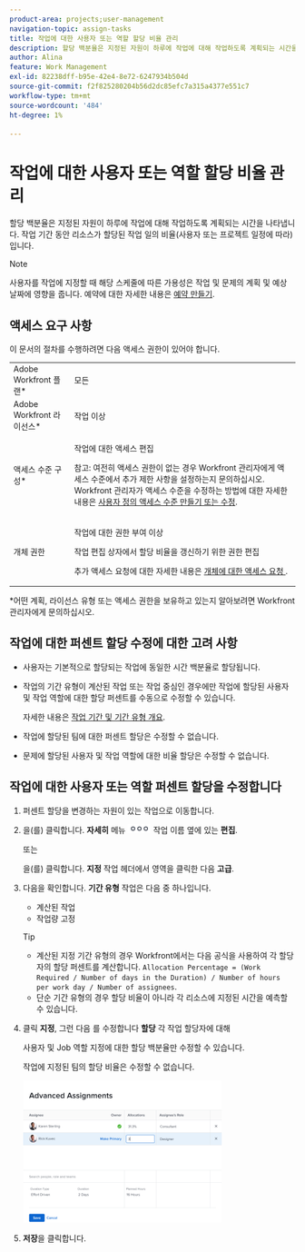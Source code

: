 ```yaml
---
product-area: projects;user-management
navigation-topic: assign-tasks
title: 작업에 대한 사용자 또는 역할 할당 비율 관리
description: 할당 백분율은 지정된 자원이 하루에 작업에 대해 작업하도록 계획되는 시간을 나타냅니다. 작업 기간 동안 리소스가 할당된 작업 일의 비율(사용자 또는 프로젝트 일정에 따라)입니다.
author: Alina
feature: Work Management
exl-id: 82238dff-b95e-42e4-8e72-6247934b504d
source-git-commit: f2f825280204b56d2dc85efc7a315a4377e551c7
workflow-type: tm+mt
source-wordcount: '484'
ht-degree: 1%

---
```


# 작업에 대한 사용자 또는 역할 할당 비율 관리

할당 백분율은 지정된 자원이 하루에 작업에 대해 작업하도록 계획되는 시간을 나타냅니다. 작업 기간 동안 리소스가 할당된 작업 일의 비율(사용자 또는 프로젝트 일정에 따라)입니다.

>[!NOTE]
>
>사용자를 작업에 지정할 때 해당 스케줄에 따른 가용성은 작업 및 문제의 계획 및 예상 날짜에 영향을 줍니다. 예약에 대한 자세한 내용은 [예약 만들기](../../../administration-and-setup/set-up-workfront/configure-timesheets-schedules/create-schedules.md).

## 액세스 요구 사항

이 문서의 절차를 수행하려면 다음 액세스 권한이 있어야 합니다.

<table style="table-layout:auto"> 
 <col> 
 <col> 
 <tbody> 
  <tr> 
   <td role="rowheader">Adobe Workfront 플랜*</td> 
   <td> <p>모든</p> </td> 
  </tr> 
  <tr> 
   <td role="rowheader">Adobe Workfront 라이선스*</td> 
   <td> <p>작업 이상</p> </td> 
  </tr> 
  <tr> 
   <td role="rowheader">액세스 수준 구성*</td> 
   <td> <p>작업에 대한 액세스 편집</p> <p>참고: 여전히 액세스 권한이 없는 경우 Workfront 관리자에게 액세스 수준에서 추가 제한 사항을 설정하는지 문의하십시오. Workfront 관리자가 액세스 수준을 수정하는 방법에 대한 자세한 내용은 <a href="../../../administration-and-setup/add-users/configure-and-grant-access/create-modify-access-levels.md" class="MCXref xref">사용자 정의 액세스 수준 만들기 또는 수정</a>.</p> </td> 
  </tr> 
  <tr> 
   <td role="rowheader">개체 권한</td> 
   <td> <p>작업에 대한 권한 부여 이상</p> <p>작업 편집 상자에서 할당 비율을 갱신하기 위한 권한 편집</p> <p>추가 액세스 요청에 대한 자세한 내용은 <a href="../../../workfront-basics/grant-and-request-access-to-objects/request-access.md" class="MCXref xref">개체에 대한 액세스 요청 </a>.</p> </td> 
  </tr> 
 </tbody> 
</table>

&#42;어떤 계획, 라이선스 유형 또는 액세스 권한을 보유하고 있는지 알아보려면 Workfront 관리자에게 문의하십시오.

## 작업에 대한 퍼센트 할당 수정에 대한 고려 사항

* 사용자는 기본적으로 할당되는 작업에 동일한 시간 백분율로 할당됩니다.
* 작업의 기간 유형이 계산된 작업 또는 작업 중심인 경우에만 작업에 할당된 사용자 및 작업 역할에 대한 할당 퍼센트를 수동으로 수정할 수 있습니다.

   자세한 내용은 [작업 기간 및 기간 유형 개요](../../../manage-work/tasks/taskdurtn/task-duration-and-duration-type.md).

* 작업에 할당된 팀에 대한 퍼센트 할당은 수정할 수 없습니다.
* 문제에 할당된 사용자 및 작업 역할에 대한 비율 할당은 수정할 수 없습니다.

## 작업에 대한 사용자 또는 역할 퍼센트 할당을 수정합니다

1. 퍼센트 할당을 변경하는 자원이 있는 작업으로 이동합니다.
1. 을(를) 클릭합니다. **자세히** 메뉴 ![](assets/qs-more-icon-on-an-object.png) 작업 이름 옆에 있는 **편집**.

   또는

   을(를) 클릭합니다. **지정** 작업 헤더에서 영역을 클릭한 다음 **고급**.

1. 다음을 확인합니다. **기간 유형** 작업은 다음 중 하나입니다.

   * 계산된 작업
   * 작업량 고정

   >[!TIP]
   >
   >* 계산된 지정 기간 유형의 경우 Workfront에서는 다음 공식을 사용하여 각 할당자의 할당 퍼센트를 계산합니다. `Allocation Percentage = (Work Required / Number of days in the Duration) / Number of hours per work day / Number of assignees`.
   >* 단순 기간 유형의 경우 할당 비율이 아니라 각 리소스에 지정된 시간을 예측할 수 있습니다.


1. 클릭 **지정**, 그런 다음 를 수정합니다 **할당** 각 작업 할당자에 대해

   사용자 및 Job 역할 지정에 대한 할당 백분율만 수정할 수 있습니다.

   작업에 지정된 팀의 할당 비율은 수정할 수 없습니다.

   ![](assets/qs-advanced-assignments-box-with-duration-type-and-duration-350x251.png)

1. **저장**&#x200B;을 클릭합니다.
